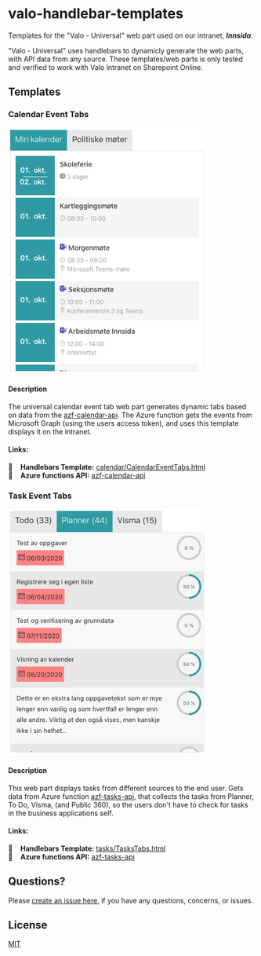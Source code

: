 # valo-handlebar-templates

Templates for the "Valo - Universal" web part used on our intranet, ___Innsida___. 

"Valo - Universal" uses handlebars to dynamicly generate the web parts, with API data from any source. These templates/web parts is only tested and verified to work with Valo Intranet on Sharepoint Online.

## Templates

### Calendar Event Tabs

![Example of calendar event tabs](_docs/CalendarTabExample.png)

#### Description

The universal calendar event tab web part generates dynamic tabs based on data from the [azf-calendar-api](https://github.com/vtfk/azf-calendar-api). The Azure function gets the events from Microsoft Graph (using the users access token), and uses this template displays it on the intranet.

#### Links:
:link: &nbsp;&nbsp; __Handlebars Template:__ [calendar/CalendarEventTabs.html](calendar/CalendarEventTabs.html)<br />
:link: &nbsp;&nbsp; __Azure functions API:__ [azf-calendar-api](https://github.com/vtfk/azf-calendar-api)<br />


### Task Event Tabs

![Example of task tabs](_docs/TaskTabExample.png)

#### Description

This web part displays tasks from different sources to the end user. Gets data from Azure function [azf-tasks-api](https://github.com/vtfk/azf-tasks-api), that collects the tasks from Planner, To Do, Visma, (and Public 360), so the users don't have to check for tasks in the business applications self.

#### Links:
:link: &nbsp;&nbsp; __Handlebars Template:__ [tasks/TasksTabs.html](tasks/TasksTabs.html)<br />
:link: &nbsp;&nbsp; __Azure functions API:__ [azf-tasks-api](https://github.com/vtfk/azf-tasks-api)<br />


## Questions?

Please [create an issue here](https://github.com/vtfk/valo-handlebar-templates/issues), if you have any questions, concerns, or issues.

## License

[MIT](https://github.com/vtfk/valo-handlebar-templates/blob/master/README.md)
